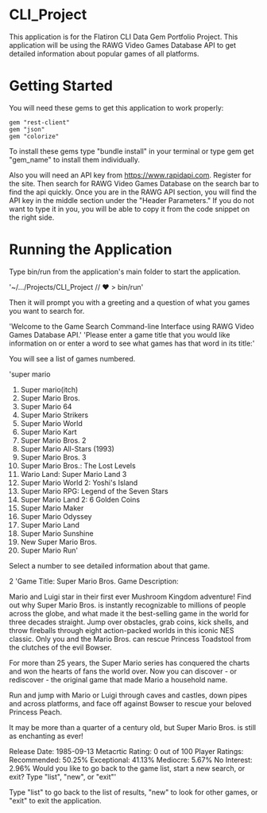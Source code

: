 # CLI_Project

This application is for the Flatiron CLI Data Gem Portfolio Project. This application will be using the RAWG Video Games Database API to get detailed information about popular games of all platforms.

# Getting Started

You will need these gems to get this application to work properly:

    gem "rest-client"
    gem "json"
    gem "colorize"

To install these gems type "bundle install" in your terminal or type gem get "gem_name" to install them individually. 

Also you will need an API key from https://www.rapidapi.com. Register for the site. Then search for RAWG Video Games Database on the search bar to find the api quickly. Once you are in the RAWG API section, you will find the API key in the middle section under the "Header Parameters." If you do not want to type it in you, you will be able to copy it from the code snippet on the right side.

# Running the Application

Type bin/run from the application's main folder to start the application. 

'~/.../Projects/CLI_Project // ♥ > bin/run'

Then it will prompt you with a greeting and a question of what you games you want to search for.

'Welcome to the Game Search Command-line Interface using RAWG Video Games Database API.'
'Please enter a game title that you would like information on or enter a word to see what games has that word in its title:'

You will see a list of games numbered.

'super mario
1. Super mario(itch)
2. Super Mario Bros.
3. Super Mario 64
4. Super Mario Strikers
5. Super Mario World
6. Super Mario Kart
7. Super Mario Bros. 2
8. Super Mario All-Stars (1993)
9. Super Mario Bros. 3
10. Super Mario Bros.: The Lost Levels
11. Wario Land: Super Mario Land 3
12. Super Mario World 2: Yoshi's Island
13. Super Mario RPG: Legend of the Seven Stars
14. Super Mario Land 2: 6 Golden Coins
15. Super Mario Maker
16. Super Mario Odyssey
17. Super Mario Land
18. Super Mario Sunshine
19. New Super Mario Bros.
20. Super Mario Run'

Select a number to see detailed information about that game.

2
'Game Title:
Super Mario Bros.
Game Description:
<p>Mario and Luigi star in their first ever Mushroom Kingdom adventure! Find out why Super Mario Bros. is instantly recognizable to millions of people across the globe, and what made it the best-selling game in the world for three decades straight. Jump over obstacles, grab coins, kick shells, and throw fireballs through eight action-packed worlds in this iconic NES classic. Only you and the Mario Bros. can rescue Princess Toadstool from the clutches of the evil Bowser. </p>
<p>For more than 25 years, the Super Mario series has conquered the charts and won the hearts of fans the world over. Now you can discover - or rediscover - the original game that made Mario a household name.</p>
<p>Run and jump with Mario or Luigi through caves and castles, down pipes and across platforms, and face off against Bowser to rescue your beloved Princess Peach.</p>
<p>It may be more than a quarter of a century old, but Super Mario Bros. is still as enchanting as ever!</p>
Release Date:
1985-09-13
Metacrtic Rating:
0 out of 100
Player Ratings:
        Recommended: 50.25%
        Exceptional: 41.13%
           Mediocre: 5.67%
        No Interest: 2.96%
Would you like to go back to the game list, start a new search, or exit?
Type "list", "new", or "exit"'

Type "list" to go back to the list of results, "new" to look for other games, or "exit" to exit the application.